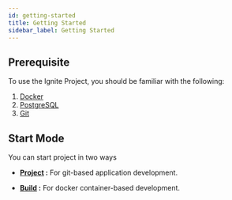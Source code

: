 ```yaml
---
id: getting-started
title: Getting Started
sidebar_label: Getting Started
---
```


## Prerequisite

To use the Ignite Project, you should be familiar with the following:
1.  <a href="https://docs.docker.com/get-started/overview/" target="_blank">Docker</a>
2.  <a href="https://www.postgresql.org/docs/13/index.html" target="_blank">PostgreSQL</a> 
3.  <a href="https://try.github.io/" target="_blank">Git</a>

## Start Mode

You can start project in two ways

 - **[Project](/docs/getting-started/try-ignite/deploy-an-app/deploye-to-local/how-to-setup/#setting-up-the-local-environment-and-workspace) :** For git-based application development. 

- **[Build](/docs/getting-started/try-ignite/deploy-an-app/deploye-to-local/how-to-setup/#build) :** For docker container-based development.